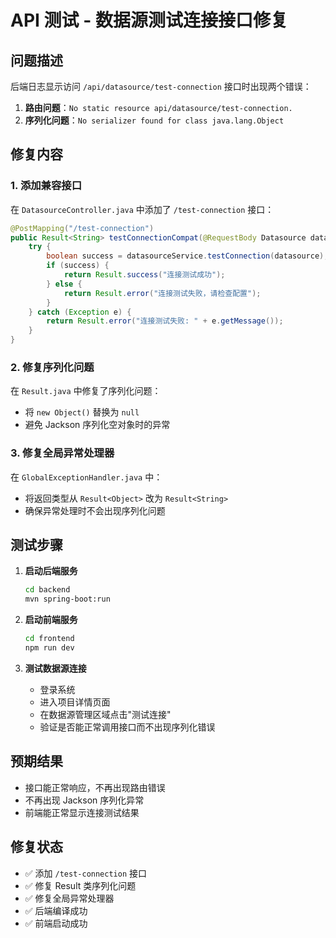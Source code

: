 # API 测试 - 数据源测试连接接口修复

## 问题描述
后端日志显示访问 `/api/datasource/test-connection` 接口时出现两个错误：
1. **路由问题**：`No static resource api/datasource/test-connection.`
2. **序列化问题**：`No serializer found for class java.lang.Object`

## 修复内容

### 1. 添加兼容接口
在 `DatasourceController.java` 中添加了 `/test-connection` 接口：

```java
@PostMapping("/test-connection")
public Result<String> testConnectionCompat(@RequestBody Datasource datasource) {
    try {
        boolean success = datasourceService.testConnection(datasource);
        if (success) {
            return Result.success("连接测试成功");
        } else {
            return Result.error("连接测试失败，请检查配置");
        }
    } catch (Exception e) {
        return Result.error("连接测试失败: " + e.getMessage());
    }
}
```

### 2. 修复序列化问题
在 `Result.java` 中修复了序列化问题：
- 将 `new Object()` 替换为 `null`
- 避免 Jackson 序列化空对象时的异常

### 3. 修复全局异常处理器
在 `GlobalExceptionHandler.java` 中：
- 将返回类型从 `Result<Object>` 改为 `Result<String>`
- 确保异常处理时不会出现序列化问题

## 测试步骤

1. **启动后端服务**
   ```bash
   cd backend
   mvn spring-boot:run
   ```

2. **启动前端服务**
   ```bash
   cd frontend
   npm run dev
   ```

3. **测试数据源连接**
   - 登录系统
   - 进入项目详情页面
   - 在数据源管理区域点击"测试连接"
   - 验证是否能正常调用接口而不出现序列化错误

## 预期结果
- 接口能正常响应，不再出现路由错误
- 不再出现 Jackson 序列化异常
- 前端能正常显示连接测试结果

## 修复状态
- ✅ 添加 `/test-connection` 接口
- ✅ 修复 Result 类序列化问题
- ✅ 修复全局异常处理器
- ✅ 后端编译成功
- ✅ 前端启动成功 